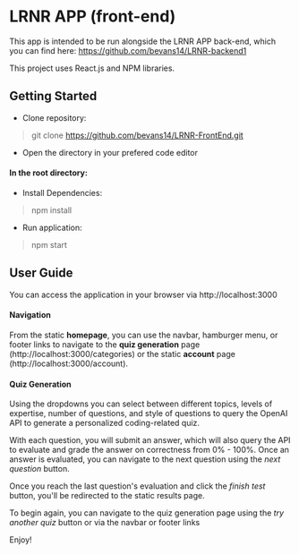 # LRNR APP (front-end)

This app is intended to be run alongside the LRNR APP back-end, which you can find here: https://github.com/bevans14/LRNR-backend1

This project uses React.js and NPM libraries.

## Getting Started

- Clone repository:

> git clone https://github.com/bevans14/LRNR-FrontEnd.git

- Open the directory in your prefered code editor

#### In the root directory:

- Install Dependencies:

> npm install

- Run application:

> npm start

## User Guide

You can access the application in your browser via http://localhost:3000

#### Navigation

From the static **homepage**, you can use the navbar, hamburger menu, or footer links to navigate to the **quiz generation** page (http://localhost:3000/categories) or the static **account** page (http://localhost:3000/account).

#### Quiz Generation

Using the dropdowns you can select between different topics, levels of expertise, number of questions, and style of questions to query the OpenAI API to generate a personalized coding-related quiz.

With each question, you will submit an answer, which will also query the API to evaluate and grade the answer on correctness from 0% - 100%. Once an answer is evaluated, you can navigate to the next question using the _next question_ button.

Once you reach the last question's evaluation and click the _finish test_ button, you'll be redirected to the static results page.

To begin again, you can navigate to the quiz generation page using the _try another quiz_ button or via the navbar or footer links

Enjoy!
